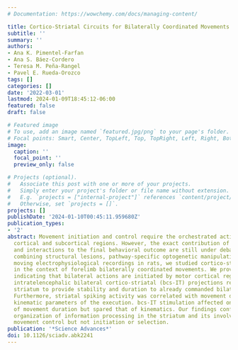 ```yaml
---
# Documentation: https://wowchemy.com/docs/managing-content/

title: Cortico-Striatal Circuits for Bilaterally Coordinated Movements
subtitle: ''
summary: ''
authors:
- Ana K. Pimentel-Farfan
- Ana S. Báez-Cordero
- Teresa M. Peña-Rangel
- Pavel E. Rueda-Orozco
tags: []
categories: []
date: '2022-03-01'
lastmod: 2024-01-09T18:45:12-06:00
featured: false
draft: false

# Featured image
# To use, add an image named `featured.jpg/png` to your page's folder.
# Focal points: Smart, Center, TopLeft, Top, TopRight, Left, Right, BottomLeft, Bottom, BottomRight.
image:
  caption: ''
  focal_point: ''
  preview_only: false

# Projects (optional).
#   Associate this post with one or more of your projects.
#   Simply enter your project's folder or file name without extension.
#   E.g. `projects = ["internal-project"]` references `content/project/deep-learning/index.md`.
#   Otherwise, set `projects = []`.
projects: []
publishDate: '2024-01-10T00:45:11.959680Z'
publication_types:
- '2'
abstract: Movement initiation and control require the orchestrated activity of sensorimotor
  cortical and subcortical regions. However, the exact contribution of specific pathways
  and interactions to the final behavioral outcome are still under debate. Here, by
  combining structural lesions, pathway-specific optogenetic manipulations and freely
  moving electrophysiological recordings in rats, we studied cortico-striatal interactions
  in the context of forelimb bilaterally coordinated movements. We provide evidence
  indicating that bilateral actions are initiated by motor cortical regions where
  intratelencephalic bilateral cortico-striatal (bcs-IT) projections recruit the sensorimotor
  striatum to provide stability and duration to already commanded bilateral movements.
  Furthermore, striatal spiking activity was correlated with movement duration and
  kinematic parameters of the execution. bcs-IT stimulation affected only the representation
  of movement duration but spared that of kinematics. Our findings confirm the modular
  organization of information processing in the striatum and its involvement in moment-to-moment
  movement control but not initiation or selection.
publication: '*Science Advances*'
doi: 10.1126/sciadv.abk2241
---
```

